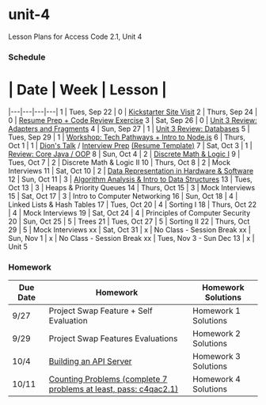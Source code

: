 # unit-4
Lesson Plans for Access Code 2.1, Unit 4

### Schedule

 # |  Date | Week | Lesson |
|---|---|---|---|
1 | Tues, Sep 22 | 0 | [Kickstarter Site Visit](https://www.google.com/maps/preview#!data=!1m4!1m3!1d3023!2d-73.9611116!3d40.7304539!4m13!3m12!1m0!1m1!1s58+Kent+St,+Brooklyn,+NY+11222!3m8!1m3!1d12094!2d-73.9884189!3d40.7313029!3m2!1i1024!2i768!4f13.1&fid=0)
2 | Thurs, Sep 24 | 0 | [Resume Prep + Code Review Exercise](/lessons/2_ProjectSwap.md)
3 | Sat, Sep 26 | 0 | [Unit 3 Review: Adapters and Fragments](/lessons/3_ReviewAdaptersFragments.md)
4 | Sun, Sep 27 | 1 | [Unit 3 Review: Databases](/lessons/4_ReviewDatabases.md)
5 | Tues, Sep 29 | 1 | [Workshop: Tech Pathways + Intro to Node.js](/lessons/5_Nodejs.md)
6 | Thurs, Oct 1 | 1 | [Dion's Talk](/lessons/AccessCodeCareerPaths.pdf) / [Interview Prep](/lessons/InterviewPrep.pdf) [ (Resume Template)](/lessons/ResumeTemplate.pdf)
7 | Sat, Oct 3 | 1 | [Review: Core Java / OOP](/lessons/7_CoreJava.md)
8 | Sun, Oct 4 | 2 | [Discrete Math & Logic I](https://docs.google.com/presentation/d/1xA87As2-QiHzOWg9fL6NOIVM9Iz9V6_WvlgvGDEa5GA/edit?usp=sharing)
9 | Tues, Oct 7 | 2 | Discrete Math & Logic II
10 | Thurs, Oct 8 | 2 | Mock Interviews
11 | Sat, Oct 10 | 2 | [Data Representation in Hardware & Software](https://drive.google.com/file/d/0B0eZ0hF8kDy_R2QwQm5lZm1ka1k/view?usp=sharing)
12 | Sun, Oct 11 | 3 | [Algorithm Analysis & Intro to Data Structures](https://drive.google.com/file/d/0B0eZ0hF8kDy_YWhkcWdYX1FieDg/view?usp=sharing)
13 | Tues, Oct 13 | 3 | Heaps & Priority Queues
14 | Thurs, Oct 15 | 3 | Mock Interviews
15 | Sat, Oct 17 | 3 | Intro to Computer Networking
16 | Sun, Oct 18 | 4 | Linked Lists & Hash Tables
17 | Tues, Oct 20 | 4 | Sorting I
18 | Thurs, Oct 22 | 4 | Mock Interviews
19 | Sat, Oct 24 | 4 | Principles of Computer Security
20 | Sun, Oct 25 | 5 | Trees
21 | Tues, Oct 27 | 5 | Sorting II
22 | Thurs, Oct 29 | 5 | Mock Interviews
xx | Sat, Oct 31 | x | No Class - Session Break
xx | Sun, Nov 1 | x | No Class - Session Break
xx | Tues, Nov 3 - Sun Dec 13 | x | Unit 5


### Homework
| Due Date | Homework| Homework Solutions |  
|---|---|---|
|9/27 | Project Swap Feature + Self Evaluation  |  Homework 1 Solutions |
|9/29 | Project Swap Features Evaluations | Homework 2 Solutions |
|10/4 | [Building an API Server](/homework/hw3_APIServer.md) | Homework 3 Solutions |
|10/11| [Counting Problems (complete 7 problems at least, pass: c4qac2.1)](http://acm.hust.edu.cn/vjudge/contest/view.action?cid=93281)| Homework 4 Solutions |

